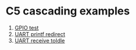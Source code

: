 # C5 cascading examples

1. [GPIO test](./C562_GPIO_test/readme.md)
2. [UART printf redirect](./C562_UART_printf/readme.md)
3. [UART receive toIdle](./C562_UART_ToIdle/readme.md)